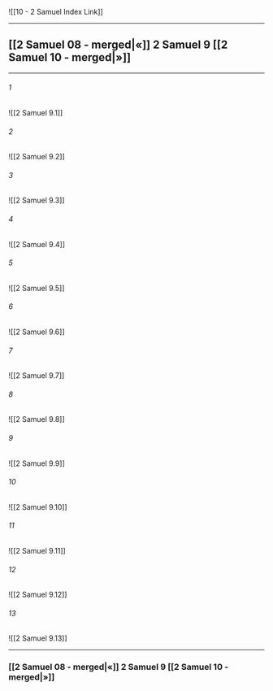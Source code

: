 ![[10 - 2 Samuel Index Link]]

---
##  [[2 Samuel 08 - merged|«]] 2 Samuel 9 [[2 Samuel 10 - merged|»]]

---

###### 1
![[2 Samuel 9.1]] 

###### 2
![[2 Samuel 9.2]] 

###### 3
![[2 Samuel 9.3]] 

###### 4
![[2 Samuel 9.4]]

###### 5 
![[2 Samuel 9.5]] 

###### 6
![[2 Samuel 9.6]] 

###### 7
![[2 Samuel 9.7]] 

###### 8
![[2 Samuel 9.8]] 

###### 9
![[2 Samuel 9.9]] 

###### 10
![[2 Samuel 9.10]] 

###### 11
![[2 Samuel 9.11]] 

###### 12
![[2 Samuel 9.12]]

###### 13
![[2 Samuel 9.13]] 


---
###  [[2 Samuel 08 - merged|«]] 2 Samuel 9 [[2 Samuel 10 - merged|»]]